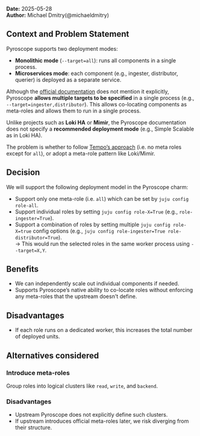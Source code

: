 **Date:** 2025-05-28<br/>
**Author:** Michael Dmitry(@michaeldmitry)  

## Context and Problem Statement

Pyroscope supports two deployment modes:

- **Monolithic mode** (`--target=all`): runs all components in a single process.
- **Microservices mode**: each component (e.g., ingester, distributor, querier) is deployed as a separate service.

Although the [official documentation](https://grafana.com/docs/pyroscope/latest/reference-pyroscope-architecture/deployment-modes/) does not mention it explicitly, Pyroscope **allows multiple targets to be specified** in a single process (e.g., `--target=ingester,distributor`). This allows co-locating components as meta-roles and allows them to run in a single process.

Unlike projects such as **Loki HA** or **Mimir**, the Pyroscope documentation does not specify a **recommended deployment mode** (e.g., Simple Scalable as in Loki HA).


The problem is whether to follow [Tempo’s approach](https://github.com/canonical/tempo-worker-k8s-operator/blob/main/charmcraft.yaml#L55) (i.e. no meta roles except for `all`), or adopt a meta-role pattern like Loki/Mimir.


## Decision 

We will support the following deployment model in the Pyroscope charm:

- Support only one meta-role (i.e. `all`) which can be set by `juju config role-all`.
- Support individual roles by setting `juju config role-X=True` (e.g., `role-ingester=True`).
- Support a combination of roles by setting multiple `juju config role-X=true` config options (e.g., `juju config role-ingester=True role-distributor=True`).  
    → This would run the selected roles in the same worker process using `--target=X,Y`.


## Benefits

- We can independently scale out individual components if needed.
- Supports Pyroscope’s native ability to co-locate roles without enforcing any meta-roles that the upstream doesn't define.

## Disadvantages

- If each role runs on a dedicated worker, this increases the total number of deployed units.

## Alternatives considered

### Introduce meta-roles
Group roles into logical clusters like `read`, `write`, and `backend`.

### Disadvantages

- Upstream Pyroscope does not explicitly define such clusters.
- If upstream introduces official meta-roles later, we risk diverging from their structure.